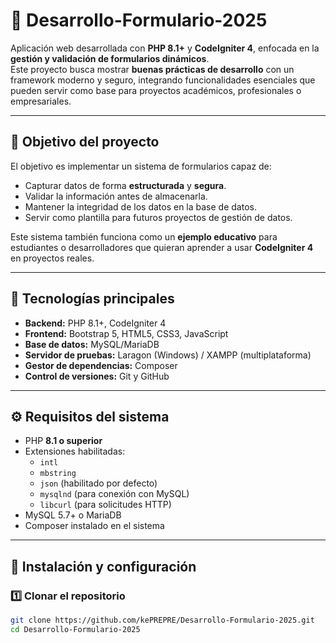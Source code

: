 # 📑 Desarrollo-Formulario-2025  

Aplicación web desarrollada con **PHP 8.1+** y **CodeIgniter 4**, enfocada en la **gestión y validación de formularios dinámicos**.  
Este proyecto busca mostrar **buenas prácticas de desarrollo** con un framework moderno y seguro, integrando funcionalidades esenciales que pueden servir como base para proyectos académicos, profesionales o empresariales.  

---

## 🌟 Objetivo del proyecto
El objetivo es implementar un sistema de formularios capaz de:  
- Capturar datos de forma **estructurada** y **segura**.  
- Validar la información antes de almacenarla.  
- Mantener la integridad de los datos en la base de datos.  
- Servir como plantilla para futuros proyectos de gestión de datos.  

Este sistema también funciona como un **ejemplo educativo** para estudiantes o desarrolladores que quieran aprender a usar **CodeIgniter 4** en proyectos reales.  

---

## 🚀 Tecnologías principales
- **Backend:** PHP 8.1+, CodeIgniter 4  
- **Frontend:** Bootstrap 5, HTML5, CSS3, JavaScript  
- **Base de datos:** MySQL/MariaDB  
- **Servidor de pruebas:** Laragon (Windows) / XAMPP (multiplataforma)  
- **Gestor de dependencias:** Composer  
- **Control de versiones:** Git y GitHub  

---

## ⚙️ Requisitos del sistema
- PHP **8.1 o superior**  
- Extensiones habilitadas:  
  - `intl`  
  - `mbstring`  
  - `json` (habilitado por defecto)  
  - `mysqlnd` (para conexión con MySQL)  
  - `libcurl` (para solicitudes HTTP)  
- MySQL 5.7+ o MariaDB  
- Composer instalado en el sistema  

---

## 🔧 Instalación y configuración

### 1️⃣ Clonar el repositorio
```bash
git clone https://github.com/kePREPRE/Desarrollo-Formulario-2025.git
cd Desarrollo-Formulario-2025

